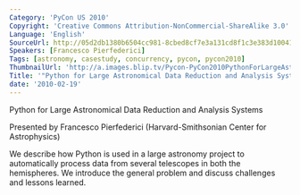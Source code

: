 ```yaml
---
Category: 'PyCon US 2010'
Copyright: 'Creative Commons Attribution-NonCommercial-ShareAlike 3.0'
Language: 'English'
SourceUrl: http://05d2db1380b6504cc981-8cbed8cf7e3a131cd8f1c3e383d10041.r93.cf2.rackcdn.com/pycon-us-2010/282_python-for-large-astronomical-data-reduction-and-analysis-systems-107.m4v
Speakers: [Francesco Pierfederici]
Tags: [astronomy, casestudy, concurrency, pycon, pycon2010]
ThumbnailUrl: 'http://a.images.blip.tv/Pycon-PyCon2010PythonForLargeAstronomicalDataReductionAndAnaly443-396.jpg'
Title: '"Python for Large Astronomical Data Reduction and Analysis Systems (#107)"'
date: '2010-02-19'
---
```

Python for Large Astronomical Data Reduction and Analysis Systems

Presented by Francesco Pierfederici (Harvard-Smithsonian Center for
Astrophysics)

We describe how Python is used in a large astronomy project to automatically
process data from several telescopes in both the hemispheres. We introduce the
general problem and discuss challenges and lessons learned.


